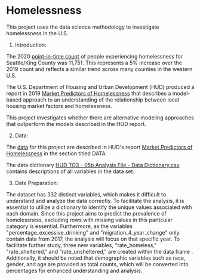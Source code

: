 # Homelessness
This project uses the data science methodology to investigate homelessness in the U.S.

1. Introduction: 

  The 2020 [point-in-time count](https://www.kingcounty.gov/elected/executive/constantine/news/release/2020/July/01-homeless-count.aspx) of people experiencing homelessness for Seattle/King County was 11,751. This represents a 5% increase over the 2019 count and reflects a similar trend across many counties in the western U.S. 
  
  The U.S. Department of Housing and Urban Development (HUD) produced a report in 2019 [Market Predictors of Homelessness](https://www.huduser.gov/portal/sites/default/files/pdf/Market-Predictors-of-Homelessness.pdf) that describes a model-based approach to an understanding of the relationship between local housing market factors and homelessness. 
  
  This project investigates whether there are alternative modeling approaches that outperform the models described in the HUD report.

2. Data: 
  
  The [data](https://github.com/brian-fischer/DATA-3320/blob/main/homelessness/05b_analysis_file_update.csv) for this project are described in HUD's report [Market Predictors of Homelessness](https://www.huduser.gov/portal/sites/default/files/pdf/Market-Predictors-of-Homelessness.pdf) in the section titled DATA.

  The data dictionary [HUD TO3 - 05b Analysis File - Data Dictionary.csv](https://github.com/brian-fischer/DATA-3320/blob/main/homelessness/HUD%20TO3%20-%2005b%20Analysis%20File%20-%20Data%20-%20Dictionary.csv) contains descriptions of all variables in the data set.

3. Date Preparation:

The dataset has 332 distinct variables, which makes it difficult to understand and analyze the data correctly. To facilitate the analysis, it is essential to utilize a dictionary to identify the unique values associated with each domain. Since this project aims to predict the prevalence of homelessness, excluding rows with missing values in this particular category is essential. Furthermore, as the variables "percentage_excessive_drinking" and "migration_4_year_change" only contain data from 2017, the analysis will focus on that specific year. To facilitate further study, three new variables,  "rate_homeless," "rate_sheltered," and "rate_unsheltered," are created within the data frame . Additionally, it should be noted that demographic variables such as race, gender, and age are provided as total counts, which will be converted into percentages for enhanced understanding and analysis.
